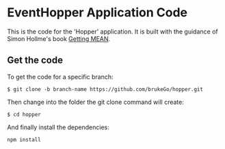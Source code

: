 # EventHopper Application Code

This is the code for the 'Hopper' application. It is built with the guidance of Simon Hollme's book [Getting MEAN](https://www.manning.com/books/getting-mean-with-mongo-express-angular-and-node).

## Get the code

To get the code for a specific branch:

`$ git clone -b branch-name https://github.com/brukeGo/hopper.git`

Then change into the folder the git clone command will create:

`$ cd hopper`

And finally install the dependencies:

`npm install`

